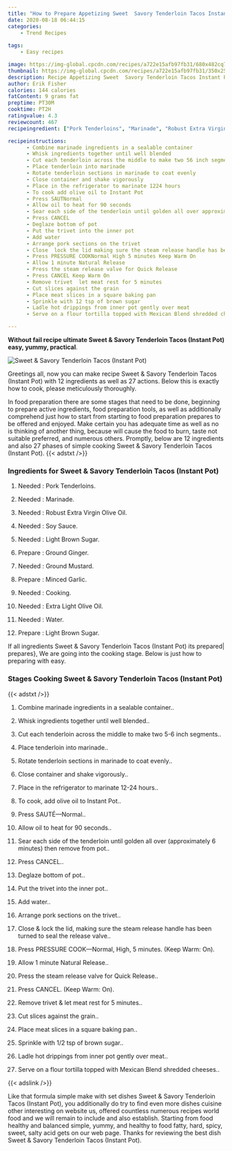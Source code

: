 ```yaml
---
title: "How to Prepare Appetizing Sweet  Savory Tenderloin Tacos Instant Pot"
date: 2020-08-18 06:44:15
categories:
    - Trend Recipes
    
tags:
    - Easy recipes

image: https://img-global.cpcdn.com/recipes/a722e15afb97fb31/680x482cq70/sweet-savory-tenderloin-tacos-instant-pot-recipe-main-photo.jpg
thumbnail: https://img-global.cpcdn.com/recipes/a722e15afb97fb31/350x250cq70/sweet-savory-tenderloin-tacos-instant-pot-recipe-main-photo.jpg
description: Recipe Appetizing Sweet  Savory Tenderloin Tacos Instant Pot with 12 ingredients and 27 stages of easy cooking.
author: Erik Fisher
calories: 144 calories
fatContent: 9 grams fat
preptime: PT30M
cooktime: PT2H
ratingvalue: 4.3
reviewcount: 467
recipeingredient: ["Pork Tenderloins", "Marinade", "Robust Extra Virgin Olive Oil", "Soy Sauce", "Light Brown Sugar", "Ground Ginger", "Ground Mustard", "Minced Garlic", "Cooking", "Extra Light Olive Oil", "Water", "Light Brown Sugar"]

recipeinstructions: 
      - Combine marinade ingredients in a sealable container 
      - Whisk ingredients together until well blended 
      - Cut each tenderloin across the middle to make two 56 inch segments 
      - Place tenderloin into marinade 
      - Rotate tenderloin sections in marinade to coat evenly 
      - Close container and shake vigorously 
      - Place in the refrigerator to marinate 1224 hours 
      - To cook add olive oil to Instant Pot 
      - Press SAUTNormal 
      - Allow oil to heat for 90 seconds 
      - Sear each side of the tenderloin until golden all over approximately 6 minutes then remove from pot 
      - Press CANCEL 
      - Deglaze bottom of pot 
      - Put the trivet into the inner pot 
      - Add water 
      - Arrange pork sections on the trivet 
      - Close  lock the lid making sure the steam release handle has been turned to seal the release valve 
      - Press PRESSURE COOKNormal High 5 minutes Keep Warm On 
      - Allow 1 minute Natural Release 
      - Press the steam release valve for Quick Release 
      - Press CANCEL Keep Warm On 
      - Remove trivet  let meat rest for 5 minutes 
      - Cut slices against the grain 
      - Place meat slices in a square baking pan 
      - Sprinkle with 12 tsp of brown sugar 
      - Ladle hot drippings from inner pot gently over meat 
      - Serve on a flour tortilla topped with Mexican Blend shredded cheeses

---
```




**Without fail recipe ultimate Sweet &amp; Savory Tenderloin Tacos (Instant Pot) easy, yummy, practical**. 


![Sweet &amp; Savory Tenderloin Tacos (Instant Pot)](https://img-global.cpcdn.com/recipes/a722e15afb97fb31/680x482cq70/sweet-savory-tenderloin-tacos-instant-pot-recipe-main-photo.jpg "Sweet &amp; Savory Tenderloin Tacos (Instant Pot)")




Greetings all, now you can make recipe Sweet &amp; Savory Tenderloin Tacos (Instant Pot) with 12 ingredients as well as 27 actions. Below this is exactly how to cook, please meticulously thoroughly.

In food preparation there are some stages that need to be done, beginning to prepare active ingredients, food preparation tools, as well as additionally comprehend just how to start from starting to food preparation prepares to be offered and enjoyed. Make certain you has adequate time as well as no is thinking of another thing, because will cause the food to burn, taste not suitable preferred, and numerous others. Promptly, below are 12 ingredients and also 27 phases of simple cooking Sweet &amp; Savory Tenderloin Tacos (Instant Pot).
{{< adstxt />}}

### Ingredients for Sweet &amp; Savory Tenderloin Tacos (Instant Pot)


1. Needed  : Pork Tenderloins.

1. Needed  : Marinade.

1. Needed  : Robust Extra Virgin Olive Oil.

1. Needed  : Soy Sauce.

1. Needed  : Light Brown Sugar.

1. Prepare  : Ground Ginger.

1. Needed  : Ground Mustard.

1. Prepare  : Minced Garlic.

1. Needed  : Cooking.

1. Needed  : Extra Light Olive Oil.

1. Needed  : Water.

1. Prepare  : Light Brown Sugar.



If all ingredients Sweet &amp; Savory Tenderloin Tacos (Instant Pot) its prepared| prepares}, We are going into the cooking stage. Below is just how to preparing with easy.

### Stages Cooking Sweet &amp; Savory Tenderloin Tacos (Instant Pot)

{{< adstxt />}}


1. Combine marinade ingredients in a sealable container..



1. Whisk ingredients together until well blended..



1. Cut each tenderloin across the middle to make two 5-6 inch segments..



1. Place tenderloin into marinade..



1. Rotate tenderloin sections in marinade to coat evenly..



1. Close container and shake vigorously..



1. Place in the refrigerator to marinate 12-24 hours..



1. To cook, add olive oil to Instant Pot..



1. Press SAUTÉ—Normal..



1. Allow oil to heat for 90 seconds..



1. Sear each side of the tenderloin until golden all over (approximately 6 minutes) then remove from pot..



1. Press CANCEL..



1. Deglaze bottom of pot..



1. Put the trivet into the inner pot..



1. Add water..



1. Arrange pork sections on the trivet..



1. Close &amp; lock the lid, making sure the steam release handle has been turned to seal the release valve..



1. Press PRESSURE COOK—Normal, High, 5 minutes. (Keep Warm: On).



1. Allow 1 minute Natural Release..



1. Press the steam release valve for Quick Release..



1. Press CANCEL. (Keep Warm: On).



1. Remove trivet &amp; let meat rest for 5 minutes..



1. Cut slices against the grain..



1. Place meat slices in a square baking pan..



1. Sprinkle with 1/2 tsp of brown sugar..



1. Ladle hot drippings from inner pot gently over meat..



1. Serve on a flour tortilla topped with Mexican Blend shredded cheeses..





{{< adslink />}}

Like that formula simple make with set dishes Sweet &amp; Savory Tenderloin Tacos (Instant Pot), you additionally do try to find even more dishes cuisine other interesting on website us, offered countless numerous recipes world food and we will remain to include and also establish. Starting from food healthy and balanced simple, yummy, and healthy to food fatty, hard, spicy, sweet, salty acid gets on our web page. Thanks for reviewing the best dish Sweet &amp; Savory Tenderloin Tacos (Instant Pot).
